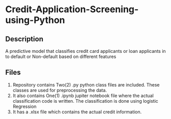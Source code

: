 # Credit-Application-Screening-using-Python

## Description
A predictive model that classifies credit card applicants or loan applicants in to default or Non-default based on different features

## Files
1. Repository contains Two(2) .py python class files are included. These classes are used for preprocessing the data.
2. It also contains One(1) .ipynb jupiter notebook file where the actual classification code is written. The classification is done using
logistic Regression
3. It has a .xlsx file which contains the actual credit information.
